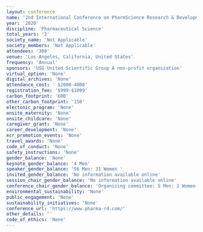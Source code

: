 ```yaml
---
layout: conference 
name: '2nd International Conference on PharmScience Research & Development '
year: '2020'
discipline: 'Pharmaceutical Science'
total_years: '2'
society_name: 'Not Applicable'
society_members: 'Not Applicable'
attendees: '300'
venue: 'Los Angeles, California, United States'
frequency: 'Annual'
sponsors: 'USG United Scientific Group A non-profit organization'
virtual_option: 'None'
digital_archives: 'None'
attendance_cost: ' $2000-4000'
registration_fee: '$999-$1099'
carbon_footprint: '600'
other_carbon_footprint: '150'
electonic_program: 'None'
onsite_maternity: 'None'
onsite_childcare: 'None'
caregiver_grant: 'None'
career_development: 'None'
ecr_promotion_events: 'None'
travel_awards: 'None'
code_of_conduct: 'None'
safety_instructions: 'None'
gender_balance: 'None'
keynote_gender_balance: '4 Men'
speaker_gender_balance: '56 Men: 31 Women '
invited_gender_balance: 'No information available online'
session_chair_gender_balance: 'No information available online'
conference_chair_gender_balance: 'Organizing committee: 5 Men: 2 Women '
environmental_sustainability: 'None'
public_engagement: 'None'
sustainability_initiatives: 'None'
conference_url: 'https://www.pharma-rd.com/'
other_details: ''
code_of_ethics: 'None'
---
```

